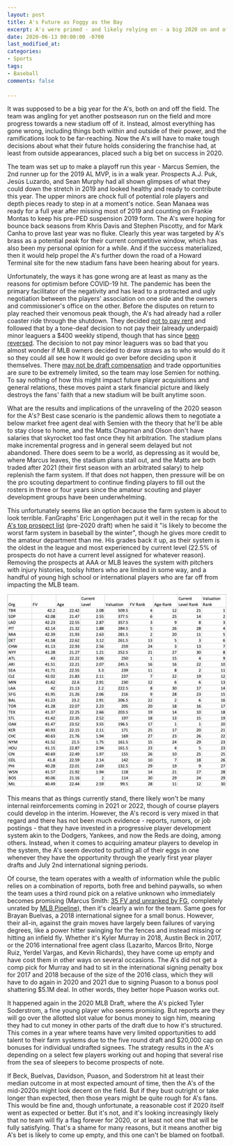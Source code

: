 ```yaml
---
layout: post
title: A's Future as Foggy as the Bay
excerpt: A's were primed - and likely relying on - a big 2020 on and off the field
date: 2020-06-13 00:00:00 -0700
last_modified_at: 
categories:
- Sports
tags:
- Baseball
comments: false

---
```

It was supposed to be a big year for the A's, both on and off the field. The team was angling for yet another postseason run on the field and more progress towards a new stadium off of it. Instead, almost everything has gone wrong, including things both within and outside of their power, and the ramifications look to be far-reaching. Now the A's will have to make tough decisions about what their future holds considering the franchise had, at least from outside appearances, placed such a big bet on success in 2020.

The team was set up to make a playoff run this year - Marcus Semien, the 2nd runner up for the 2019 AL MVP, is in a walk year. Prospects A.J. Puk, Jesús Luzardo, and Sean Murphy had all shown glimpses of what they could down the stretch in 2019 and looked healthy and ready to contribute this year. The upper minors are chock full of potential role players and depth pieces ready to step in at a moment's notice. Sean Manaea was ready for a full year after missing most of 2019 and counting on Frankie Montas to keep his pre-PED suspension 2019 form. The A's were hoping for bounce back seasons from Khris Davis and Stephen Piscotty, and for Mark Canha to prove last year was no fluke. Clearly this year was targeted by A's brass as a potential peak for their current competitive window, which has also been my personal opinion for a while. And if the success materialized, then it would help propel the A's further down the road of a Howard Terminal site for the new stadium fans have been hearing about for years.

Unfortunately, the ways it has gone wrong are at least as many as the reasons for optimism before COVID-19 hit. The pandemic has been the primary facilitator of the negativity and has lead to a protracted and ugly negotiation between the players' association on one side and the owners and commissioner's office on the other. Before the disputes on return to play reached their venomous peak though, the A's had already had a roller coaster ride through the shutdown. They decided [not to pay rent](https://www.mercurynews.com/2020/05/19/oakland-as-skip-coliseum-rent-payment/) and followed that by a tone-deaf decision to not pay their (already underpaid) minor leaguers a $400 weekly stipend, though that has since [been reversed](https://www.espn.com/mlb/story/_/id/29272929/oakland-owner-admits-mistake-resume-paying-minor-leaguers). The decision to not pay minor leaguers was so bad that you almost wonder if MLB owners decided to draw straws as to who would do it so they could all see how it would go over before deciding upon it themselves. There [may not be draft compensation](https://twitter.com/Ken_Rosenthal/status/1271526644356964353) and trade opportunities are sure to be extremely limited, so the team may lose Semien for nothing. To say nothing of how this might impact future player acquisitions and general relations, these moves paint a stark financial picture and likely destroys the fans' faith that a new stadium will be built anytime soon.

What are the results and implications of the unraveling of the 2020 season for the A's? Best case scenario is the pandemic allows them to negotiate a below market free agent deal with Semien with the theory that he'll be able to stay close to home, and the Matts Chapman and Olson don't have salaries that skyrocket too fast once they hit arbitration. The stadium plans make incremental progress and in general seem delayed but not abandoned. There does seem to be a world, as depressing as it would be, where Marcus leaves, the stadium plans stall out, and the Matts are both traded after 2021 (their first season with an arbitrated salary) to help replenish the farm system. If that does not happen, then pressure will be on the pro scouting department to continue finding players to fill out the rosters in three or four years since the amateur scouting and player development groups have been underwhelming.

This unfortunately seems like an option because the farm system is about to look terrible. FanGraphs' Eric Longenhagen put it well in the recap for the [A's top prospect list](https://blogs.fangraphs.com/top-36-prospects-oakland-athletics/) (pre-2020 draft) when he said it "is likely to become the worst farm system in baseball by the winter", though he gives more credit to the amateur department than me. His grades back it up, as their system is the oldest in the league and most experienced by current level (22.5% of prospects do not have a current level assigned for whatever reason). Removing the prospects at AAA or MLB leaves the system with pitchers with injury histories, toolsy hitters who are limited in some way, and a handful of young high school or international players who are far off from impacting the MLB team.

![Metrics for MLB Teams' Farm Systems](assets/img/mlb_farm_fg_valuations_pre-draft_2020.png "FanGraphs' Team System Data")

This means that as things currently stand, there likely won't be many internal reinforcements coming in 2021 or 2022, though of course players could develop in the interim. However, the A's record is very mixed in that regard and there has not been much evidence - reports, rumors, or job postings - that they have invested in a progressive player development system akin to the Dodgers, Yankees, and now the Reds are doing, among others. Instead, when it comes to acquiring amateur players to develop in the system, the A's seem devoted to putting all of their eggs in one whenever they have the opportunity through the yearly first year player drafts and July 2nd international signing periods.

Of course, the team operates with a wealth of information while the public relies on a combination of reports, both free and behind paywalls, so when the team uses a third round pick on a relative unknown who immediately becomes promising (Marcus Smith: [35 FV and unranked by FG](http://m.mlb.com/prospects/2019/?list=draft), completely unrated by [MLB Pipeline](https://www.mlb.com/draft/tracker/2019/all/team/athletics)), then it's clearly a win for the team. Same goes for Brayan Buelvas, a 2018 international signee for a small bonus. However, their all-in, against the grain moves have largely been failures of varying degrees, like a power hitter swinging for the fences and instead missing or hitting an infield fly. Whether it's Kyler Murray in 2018, Austin Beck in 2017, or the 2016 international free agent class (Lazarito, Marcos Brito, Norge Ruiz, Yerdel Vargas, and Kevin Richards), they have come up empty and have cost them in other ways on several occasions. The A's did not get a comp pick for Murray and had to sit in the international signing penalty box for 2017 and 2018 because of the size of the 2016 class, which they will have to do again in 2020 and 2021 due to signing Puason to a bonus pool shattering $5.1M deal. In other words, they better hope Puason works out.

It happened again in the 2020 MLB Draft, where the A's picked Tyler Soderstrom, a fine young player who seems promising. But reports are they will go over the allotted slot value for bonus money to sign him, meaning they had to cut money in other parts of the draft due to how it's structured. This comes in a year where teams have very limited opportunities to add talent to their farm systems due to the five round draft and $20,000 cap on bonuses for individual undrafted signees. The strategy results in the A's depending on a select few players working out and hoping that several rise from the sea of sleepers to become prospects of note.

If Beck, Buelvas, Davidson, Puason, and Soderstrom hit at least their median outcome in at most expected amount of time, then the A's of the mid-2020s might look decent on the field. But if they bust outright or take longer than expected, then those years might be quite rough for A's fans. This would be fine and, though unfortunate, a reasonable cost if 2020 itself went as expected or better. But it's not, and it's looking increasingly likely that no team will fly a flag forever for 2020, or at least not one that will be fully satisfying. That's a shame for many reasons, but it means another big A's bet is likely to come up empty, and this one can't be blamed on football.